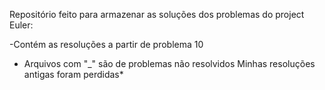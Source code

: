 Repositório feito para armazenar as soluções dos problemas do project Euler:

-Contém as resoluções a partir de problema 10
- Arquivos com "_" são de problemas não resolvidos
Minhas resoluções antigas foram perdidas*

